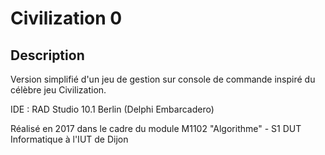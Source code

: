 # Civilization 0

## Description

Version simplifié d'un jeu de gestion sur console de commande inspiré du célèbre jeu Civilization.

IDE : RAD Studio 10.1 Berlin (Delphi Embarcadero)

Réalisé en 2017 dans le cadre du module M1102 "Algorithme" - S1 DUT Informatique à l'IUT de Dijon
